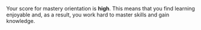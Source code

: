 Your score for mastery orientation is **high**. This means that you find learning enjoyable and, as a result, you work hard to master skills and gain knowledge. 
